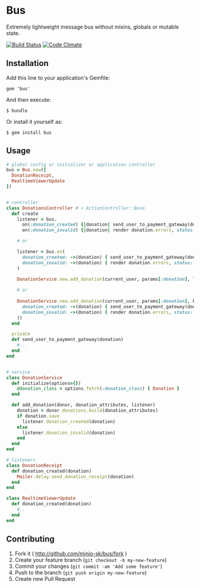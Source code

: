 # Bus

Extremely lightweight message bus without mixins, globals or mutable state.

[![Build Status](https://travis-ci.org/minio-sk/bus.png)](https://travis-ci.org/minio-sk/bus) [![Code Climate](https://codeclimate.com/github/minio-sk/bus.png)](https://codeclimate.com/github/minio-sk/bus)

## Installation

Add this line to your application's Gemfile:

    gem 'bus'

And then execute:

    $ bundle

Or install it yourself as:

    $ gem install bus

## Usage

```ruby
# global config or initializer or application controller
bus = Bus.new([
  DonationReceipt,
  RealtimeViewerUpdate
])


# controller
class DonationsController # < ActionController::Base
  def create
    listener = bus.
      on(:donation_created) {|donation| send_user_to_payment_gateway(donation) }.
      on(:donation_invalid) {|donation| render donation.errors, status: :bad_request }

    # or

    listener = bus.on(
      donation_created: ->(donation) { send_user_to_payment_gateway(donation) },
      donation_invalid: ->(donation) { render donation.errors, status: :bad_request }
    )

    DonationService.new.add_donation(current_user, params[:donation], listener)
    
    # or
    
    DonationService.new.add_donation(current_user, params[:donation], bus.on(
      donation_created: ->(donation) { send_user_to_payment_gateway(donation) },
      donation_invalid: ->(donation) { render donation.errors, status: :bad_request }
    ))
  end

  private
  def send_user_to_payment_gateway(donation)
    #...
  end
end


# service
class DonationService
  def initialize(options={})
    @donation_class = options.fetch(:donation_class) { Donation }
  end

  def add_donation(donor, donation_attributes, listener)
    donation = donor.donations.build(donation_attributes)
    if donation.save
      listener.donation_created(donation)
    else
      listener.donation_invalid(donation)
    end
  end
end

# listeners
class DonationReceipt
  def donation_created(donation)
    Mailer.delay.send_donation_receipt(donation)
  end
end

class RealtimeViewerUpdate
  def donation_created(donation)
    #..
  end
end
```

## Contributing

1. Fork it ( http://github.com/minio-sk/bus/fork )
2. Create your feature branch (`git checkout -b my-new-feature`)
3. Commit your changes (`git commit -am 'Add some feature'`)
4. Push to the branch (`git push origin my-new-feature`)
5. Create new Pull Request
